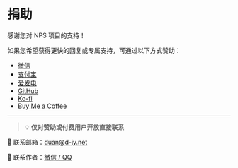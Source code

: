 # 捐助

感谢您对 NPS 项目的支持！

如果您希望获得更快的回复或专属支持，可通过以下方式赞助：

- [微信](https://d-jy.net/api/pay/?type=wechat)
- [支付宝](https://d-jy.net/api/pay/?type=alipay)
- [爱发电](https://afdian.com/a/duanlab)
- [GitHub](https://github.com/sponsors/djylb)
- [Ko-fi](https://ko-fi.com/djylb)
- [Buy Me a Coffee](https://buymeacoffee.com/djylb)

---

> 💡 **仅对赞助或付费用户开放直接联系**

📧 联系邮箱：[duan@d-jy.net](mailto:duan@d-jy.net)

💬 联系作者：[微信 / QQ](https://d-jy.net/api/me/)

